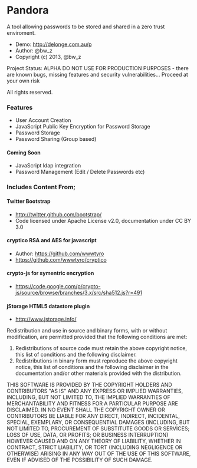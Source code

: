 Pandora
=======

A tool allowing passwords to be stored and shared in a zero trust enviroment.
- Demo: http://delonge.com.au/p
- Author: @bw_z
- Copyright (c) 2013, @bw_z

Project Status: ALPHA
DO NOT USE FOR PRODUCTION PURPOSES - there are known bugs, missing features 
and security vulnerabilities... Proceed at your own risk

All rights reserved.

### Features
- User Account Creation
- JavaScript Public Key Encryption for Password Storage
- Password Storage
- Password Sharing (Group based)

#### Coming Soon
- JavaScript ldap integration 
- Password Management (Edit / Delete Passwords etc)



### Includes Content From;

#### Twitter Bootstrap
- http://twitter.github.com/bootstrap/
- Code licensed under Apache License v2.0, documentation under CC BY 3.0

#### cryptico RSA and AES for javascript
- Author: https://github.com/wwwtyro
- https://github.com/wwwtyro/cryptico

#### crypto-js for symentric encryption
- https://code.google.com/p/crypto-js/source/browse/branches/3.x/src/sha512.js?r=491 

#### jStorage HTML5 datastore plugin
- http://www.jstorage.info/


Redistribution and use in source and binary forms, with or without
modification, are permitted provided that the following conditions are met: 

1. Redistributions of source code must retain the above copyright notice, this
   list of conditions and the following disclaimer. 
2. Redistributions in binary form must reproduce the above copyright notice,
   this list of conditions and the following disclaimer in the documentation
   and/or other materials provided with the distribution. 

THIS SOFTWARE IS PROVIDED BY THE COPYRIGHT HOLDERS AND CONTRIBUTORS "AS IS" AND
ANY EXPRESS OR IMPLIED WARRANTIES, INCLUDING, BUT NOT LIMITED TO, THE IMPLIED
WARRANTIES OF MERCHANTABILITY AND FITNESS FOR A PARTICULAR PURPOSE ARE
DISCLAIMED. IN NO EVENT SHALL THE COPYRIGHT OWNER OR CONTRIBUTORS BE LIABLE FOR
ANY DIRECT, INDIRECT, INCIDENTAL, SPECIAL, EXEMPLARY, OR CONSEQUENTIAL DAMAGES
(INCLUDING, BUT NOT LIMITED TO, PROCUREMENT OF SUBSTITUTE GOODS OR SERVICES;
LOSS OF USE, DATA, OR PROFITS; OR BUSINESS INTERRUPTION) HOWEVER CAUSED AND
ON ANY THEORY OF LIABILITY, WHETHER IN CONTRACT, STRICT LIABILITY, OR TORT
(INCLUDING NEGLIGENCE OR OTHERWISE) ARISING IN ANY WAY OUT OF THE USE OF THIS
SOFTWARE, EVEN IF ADVISED OF THE POSSIBILITY OF SUCH DAMAGE.




